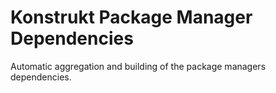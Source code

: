 Konstrukt Package Manager Dependencies
======================================

Automatic aggregation and building of the package managers dependencies.
